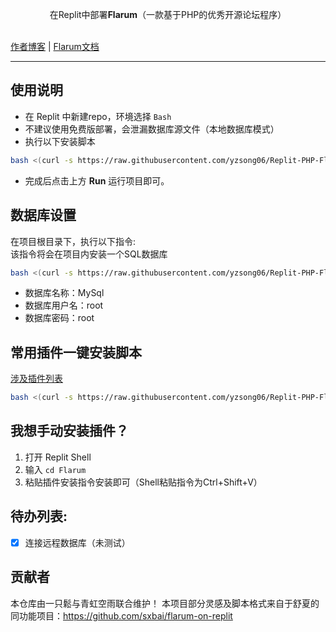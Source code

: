 <p align="center">在Replit中部署<b>Flarum</b>（一款基于PHP的优秀开源论坛程序）</p>
<br />
<a href="https://www.takagi.icu">作者博客</a> | <a href="https://docs.flarum.org/zh/">Flarum文档</a>

------------------------------
## 使用说明
- 在 Replit 中新建repo，环境选择 `Bash`
- 不建议使用免费版部署，会泄漏数据库源文件（本地数据库模式）
- 执行以下安装脚本

```bash
bash <(curl -s https://raw.githubusercontent.com/yzsong06/Replit-PHP-Flarum/main/replit.sh)
```

- 完成后点击上方 **Run** 运行项目即可。

## 数据库设置
在项目根目录下，执行以下指令:  
该指令将会在项目内安装一个SQL数据库  
```bash
bash <(curl -s https://raw.githubusercontent.com/yzsong06/Replit-PHP-Flarum/main/database.sh)
```
- 数据库名称：MySql
- 数据库用户名：root
- 数据库密码：root

## 常用插件一键安装脚本
[涉及插件列表](plugin.sh)

```bash
bash <(curl -s https://raw.githubusercontent.com/yzsong06/Replit-PHP-Flarum/main/plugin.sh)
```
## 我想手动安装插件？
1. 打开 Replit Shell
2. 输入 `cd Flarum`
3. 粘贴插件安装指令安装即可（Shell粘贴指令为Ctrl+Shift+V）

## 待办列表:
- [x] 连接远程数据库（未测试）

## 贡献者
本仓库由一只鬆与青虹空雨联合维护！
本项目部分灵感及脚本格式来自于舒夏的同功能项目：https://github.com/sxbai/flarum-on-replit
